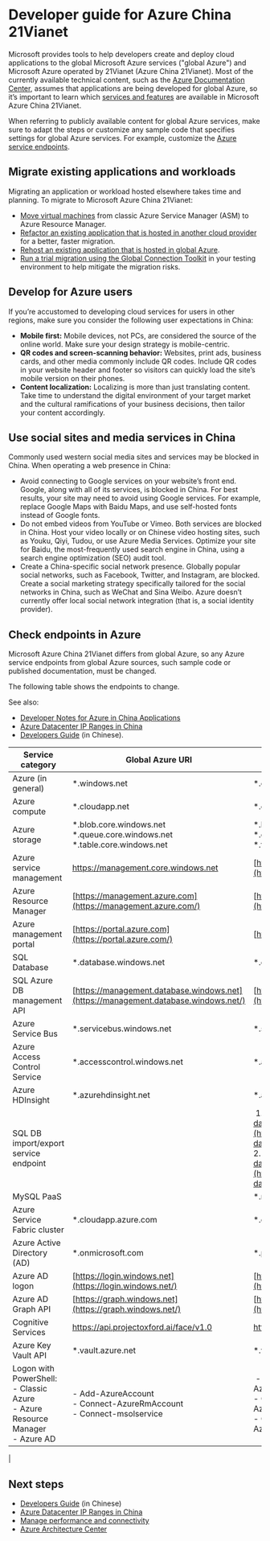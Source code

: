 ﻿---
Title: Developer guide for Azure China 21Vianet | Microsoft Docs
Description: Microsoft provides tools to help developers create and deploy cloud applications to global Azure and to Azure China 21Vianet. Learn which services and features are available on both global Azure and Azure china, and also which features may not be available in China.
Services: china
Cloud: na
Documentationcenter: na
Author: v-wimarc
Manager: edprice

ms.assetid: na
ms.service: China
ms.devlang: na
ms.topic: article
ms.tgt_pltfrm: na
ms.workload: na
ms.date: 09/29/2017
ms.author: v-wimarc

---
# Developer guide for Azure China 21Vianet
Microsoft provides tools to help developers create and deploy cloud applications to the global Microsoft Azure services ("global Azure") and Microsoft Azure operated by 21Vianet (Azure China 21Vianet). Most of the currently available technical content, such as the [Azure Documentation Center](https://azure.microsoft.com/documentation/), assumes that applications are being developed for global Azure, so it’s important to learn which [services and features](https://www.azure.cn/home/features/products-by-region) are available in Microsoft Azure China 21Vianet.

When referring to publicly available content for global Azure services, make sure to adapt the steps or customize any sample code that specifies settings for global Azure services. For example, customize the [Azure service endpoints](#Check-endpoints-in-Azure).

## Migrate existing applications and workloads
Migrating an application or workload hosted elsewhere takes time and planning. To migrate to Microsoft Azure China 21Vianet:
- [Move virtual machines](/azure/china/china-how-to-rehost) from classic Azure Service Manager (ASM) to Azure Resource Manager.
- [Refactor an existing application that is hosted in another cloud provider](/azure/china/china-how-to-refactor) for a better, faster migration. 
- [Rehost an existing application that is hosted in global Azure](/azure/china/china-how-to-rehost).
- [Run a trial migration using the Global Connection Toolkit](https://github.com/Azure/AzureGlobalConnectionToolkit) in your testing environment to help mitigate the migration risks.

## Develop for Azure users
If you’re accustomed to developing cloud services for users in other regions, make sure you consider the following user expectations in China:
- **Mobile first:** Mobile devices, not PCs, are considered the source of the online world. Make sure your design strategy is mobile-centric.
- **QR codes and screen-scanning behavior:** Websites, print ads, business cards, and other media commonly include QR codes. Include QR codes in your website header and footer so visitors can quickly load the site’s mobile version on their phones.
- **Content localization:** Localizing is more than just translating content. Take time to understand the digital environment of your target market and the cultural ramifications of your business decisions, then tailor your content accordingly. 

## Use social sites and media services in China
Commonly used western social media sites and services may be blocked in China. When operating a web presence in China:
- Avoid connecting to Google services on your website’s front end. Google, along with all of its services, is blocked in China. For best results, your site may need to avoid using Google services. For example, replace Google Maps with Baidu Maps, and use self-hosted fonts instead of Google fonts.
- Do not embed videos from YouTube or Vimeo. Both services are blocked in China. Host your video locally or on Chinese video hosting sites, such as Youku, Qiyi, Tudou, or use Azure Media Services. Optimize your site for Baidu, the most-frequently used search engine in China, using a search engine optimization (SEO) audit tool.
- Create a China-specific social network presence. Globally popular social networks, such as Facebook, Twitter, and Instagram, are blocked. Create a social marketing strategy specifically tailored for the social networks in China, such as WeChat and Sina Weibo. Azure doesn’t currently offer local social network integration (that is, a social identity provider).

## Check endpoints in Azure
Microsoft Azure China 21Vianet differs from global Azure, so any Azure service endpoints from global Azure sources, such sample code or published documentation, must be changed. 

The following table shows the endpoints to change. 

See also:
- [Developer Notes for Azure in China Applications](https://msdn.microsoft.com/library/azure/dn578439.aspx)
- [Azure Datacenter IP Ranges in China](https://www.microsoft.com/download/details.aspx?id=42064) 
- [Developers Guide](https://www.azure.cn/documentation/articles/developerdifferences/#dev-guide) (in Chinese).


| Service category                      | Global Azure URI                                                                                                        | Azure URI (in China)                                                                                                                                  |
|---------------------------------------|-------------------------------------------------------------------------------------------------------------------------|-------------------------------------------------------------------------------------------------------------------------------------------------------|
| Azure (in general)                    | \*.windows.net                                                                                                          | \*.chinacloudapi.cn                                                                                                                                   |
| Azure compute                         | \*.cloudapp.net                                                                                                         | \*.chinacloudapp.cn                                                                                                                                   |
| Azure storage                         | \*.blob.core.windows.net \*.queue.core.windows.net \*.table.core.windows.net                                            | \*.blob.core.chinacloudapi.cn \*.queue.core.chinacloudapi.cn \*.table.core.chinacloudapi.cn                                                           |
| Azure service management              | https://management.core.windows.net                                                                                     | [https://management.core.chinacloudapi.cn](https://management.core.chinacloudapi.cn/)                                                                 |
| Azure Resource Manager          | [https://management.azure.com](https://management.azure.com/)                                                           | [https://management.chinacloudapi.cn](https://management.chinacloudapi.cn/)                                                                           |
| Azure management portal               | [https://portal.azure.com](https://portal.azure.com/) | [https://portal.azure.cn](https://portal.azure.cn/)                                   |
| SQL Database                          | \*.database.windows.net                                                                                                 | \*.database.chinacloudapi.cn                                                                                                                          |
| SQL Azure DB management API           | [https://management.database.windows.net](https://management.database.windows.net/)                                     | [https://management.database.chinacloudapi.cn](https://management.database.chinacloudapi.cn/)                                                         |
| Azure Service Bus                     | \*.servicebus.windows.net                                                                                               | \*.servicebus.chinacloudapi.cn                                                                                                                        |
| Azure Access Control Service          | \*.accesscontrol.windows.net                                                                                            | \*.accesscontrol.chinacloudapi.cn                                                                                                                     |
| Azure HDInsight                       | \*.azurehdinsight.net                                                                                                   | \*.azurehdinsight.cn                                                                                                                                  |
| SQL DB import/export service endpoint |                                                                                                                         |  1. China East [https://sh1prod-dacsvc.chinacloudapp.cn/dacwebservice.svc](https://sh1prod-dacsvc.chinacloudapp.cn/dacwebservice.svc) <br>2. China North [https://bj1prod-dacsvc.chinacloudapp.cn/dacwebservice.svc](https://bj1prod-dacsvc.chinacloudapp.cn/dacwebservice.svc) |
| MySQL PaaS                            |                                                                                                                         | \*.mysqldb.chinacloudapi.cn                                                                                                                           |
| Azure Service Fabric cluster          | \*.cloudapp.azure.com                                                                                                   | \*.chinaeast.chinacloudapp.cn                                                                                                                         |
| Azure Active Directory (AD)           | \*.onmicrosoft.com                                                                                                      | \*.partner.onmschina.cn                                                                                                                               |
| Azure AD logon                        | [https://login.windows.net](https://login.windows.net/)                                                                 | [https://login.chinacloudapi.cn](https://login.chinacloudapi.cn/)                                                                                     |
| Azure AD Graph API                    | [https://graph.windows.net](https://graph.windows.net/)                                                                 | [https://graph.chinacloudapi.cn](https://graph.chinacloudapi.cn/)                                                                                     |
| Cognitive Services                    | <https://api.projectoxford.ai/face/v1.0>                                                                                | <https://api.cognitive.azure.cn/face/v1.0>                                                                                                            |
| Azure Key Vault API                    | \*.vault.azure.net                                                                                                      | \*.vault.azure.cn                                                                                                                                      |
| Logon with PowerShell: <br>- Classic Azure <br>- Azure Resource Manager  <br>- Azure AD|    - Add-AzureAccount<br>- Connect-AzureRmAccount <br> - Connect-msolservice                                                                                                                       |  - Add-AzureAccount -Environment AzureChinaCloud  <br> - Connect-AzureRmAccount -Environment AzureChinaCloud <br>- Connect-msolservice -AzureEnvironment AzureChinaCloud |               |                                                                                                                         |
 |


## Next steps
- [Developers Guide](https://www.azure.cn/documentation/articles/developerdifferences/#dev-guide) (in Chinese)
- [Azure Datacenter IP Ranges in China](https://www.microsoft.com/download/details.aspx?id=42064)
- [Manage performance and connectivity](/azure/china/china-how-to-manage-performance)
- [Azure Architecture Center](https://docs.microsoft.com/azure/architecture/)
